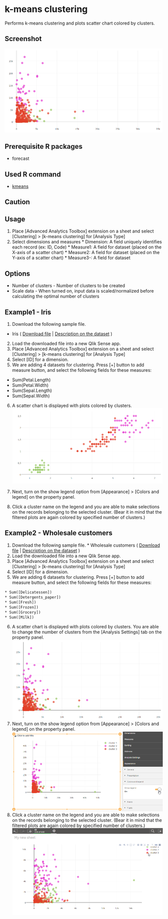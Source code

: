 # k-means clustering
Performs k-means clustering and plots scatter chart colored by clusters.

## Screenshot
![kmeans screenshot](./images/kmeans_example2-1.png)

## Prerequisite R packages
 * forecast

## Used R command
 * [kmeans](https://www.rdocumentation.org/packages/stats/versions/3.4.1/topics/kmeans)

## Caution

## Usage
  1. Place [Advanced Analytics Toolbox] extension on a sheet and select [Clustering] > [k-means clustering] for [Analysis Type]
  2. Select dimensions and measures
    * Dimension: A field uniquely identifies each record (ex: ID, Code)
    * Measure1: A field for dataset (placed on the X-axis of a scatter chart)
    * Measure2: A field for dataset (placed on the Y-axis of a scatter chart)
    * Measure3-: A field for dataset

## Options
 * Number of clusters - Number of clusters to be created
 * Scale data - When turned on, input data is scaled/normalized before calculating the optimal number of clusters

## Example1 - Iris
 1. Download the following sample file.
   * Iris ( [Download file](./data/Iris.xlsx) | [Description on the dataset](https://archive.ics.uci.edu/ml/datasets/iris) )  
 2. Load the downloaded file into a new Qlik Sense app.
 3. Place [Advanced Analytics Toolbox] extension on a sheet and select [Clustering] > [k-means clustering] for [Analysis Type]
 4. Select [ID] for a dimension.
 5. We are adding 4 datasets for clustering. Press [+] button to add measure button, and select the following fields for these measures:

   * Sum(Petal.Length)
   * Sum(Petal.Width)
   * Sum(Sepal.Length)
   * Sum(Sepal.Width)

 6. A scatter chart is displayed with plots colored by clusters.
 ![pca screenshot](./images/kmeans_example1-1.png)

 7. Next, turn on the show legend option from [Appearance] > [Colors and legend] on the property panel.
 8. Click a cluster name on the legend and you are able to make selections on the records belonging to the selected cluster. (Bear it in mind that the filtered plots are again colored by specified number of clusters.)


## Example2 - Wholesale customers
  1. Download the following sample file.
    * Wholesale customers ( [Download file](./data/WholesaleCustomers.xlsx) | [Description on the dataset](https://stat.ethz.ch/R-manual/R-devel/library/datasets/html/lh.html) )  
  2. Load the downloaded file into a new Qlik Sense app.
  3. Place [Advanced Analytics Toolbox] extension on a sheet and select [Clustering] > [k-means clustering] for [Analysis Type]
  4. Select [ID] for a dimension.
  5. We are adding 6 datasets for clustering. Press [+] button to add measure button, and select the following fields for these measures:

    * Sum([Delicatessen])
    * Sum([Detergents_paper])
    * Sum([Fresh])
    * Sum([Frozen])
    * Sum([Grocery])
    * Sum([Milk])

  6. A scatter chart is displayed with plots colored by clusters. You are able to change the number of clusters from the [Analysis Settings] tab on the property panel.
  ![kmeans screenshot](./images/kmeans_example2-1.png)
  7. Next, turn on the show legend option from [Appearance] > [Colors and legend] on the property panel.
  ![kmeans screenshot](./images/kmeans_example2-2.png)
  8. Click a cluster name on the legend and you are able to make selections on the records belonging to the selected cluster. (Bear it in mind that the filtered plots are again colored by specified number of clusters.)
  ![kmeans screenshot](./images/kmeans_example2-3.png)
